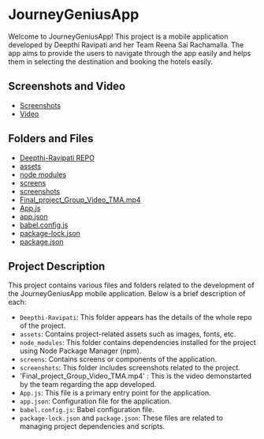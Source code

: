 # JourneyGeniusApp

Welcome to JourneyGeniusApp! This project is a mobile application developed by Deepthi Ravipati and her Team Reena Sai Rachamalla. The app aims to provide the users to navigate through the app easily and helps them in selecting the destination and booking the hotels easily.

## Screenshots and Video

- [Screenshots](https://github.com/Deepthi-Ravipati/TECH_FINAL_PROJECT/tree/main/screenshots)
- [Video](https://github.com/Deepthi-Ravipati/TECH_FINAL_PROJECT/blob/main/Final_project_Group_Video_TMA.mp4)

## Folders and Files

- [Deepthi-Ravipati REPO](https://github.com/Deepthi-Ravipati/TECH_FINAL_PROJECT)
- [assets]([assets](https://github.com/Deepthi-Ravipati/TECH_FINAL_PROJECT/tree/main/assets))
- [node modules](https://github.com/Deepthi-Ravipati/TECH_FINAL_PROJECT/tree/main/node_modules)
- [screens](https://github.com/Deepthi-Ravipati/TECH_FINAL_PROJECT/tree/main/screens)
- [screenshots](https://github.com/Deepthi-Ravipati/TECH_FINAL_PROJECT/tree/main/screenshots)
- [Final_project_Group_Video_TMA.mp4](https://github.com/Deepthi-Ravipati/TECH_FINAL_PROJECT/blob/main/Final_project_Group_Video_TMA.mp4)
- [App.js](https://github.com/Deepthi-Ravipati/TECH_FINAL_PROJECT/blob/main/App.js)
- [app.json](https://github.com/Deepthi-Ravipati/TECH_FINAL_PROJECT/blob/main/app.json)
- [babel.config.js](https://github.com/Deepthi-Ravipati/TECH_FINAL_PROJECT/blob/main/babel.config.js)
- [package-lock.json](https://github.com/Deepthi-Ravipati/TECH_FINAL_PROJECT/blob/main/package-lock.json)
- [package.json](https://github.com/Deepthi-Ravipati/TECH_FINAL_PROJECT/blob/main/package.json)

## Project Description

This project contains various files and folders related to the development of the JourneyGeniusApp mobile application. Below is a brief description of each:

- `Deepthi-Ravipati`: This folder appears has the details of the whole repo of the project.
- `assets`: Contains project-related assets such as images, fonts, etc.
- `node_modules`: This folder contains dependencies installed for the project using Node Package Manager (npm).
- `screens`: Contains screens or components of the application.
- `screenshots`: This folder includes screenshots related to the project.
- 'Final_project_Group_Video_TMA.mp4' : This is the video demonstarted by the team regarding the app developed.
- `App.js`: This file is a primary entry point for the application.
- `app.json`: Configuration file for the application.
- `babel.config.js`: Babel configuration file.
- `package-lock.json` and `package.json`: These files are related to managing project dependencies and scripts.

